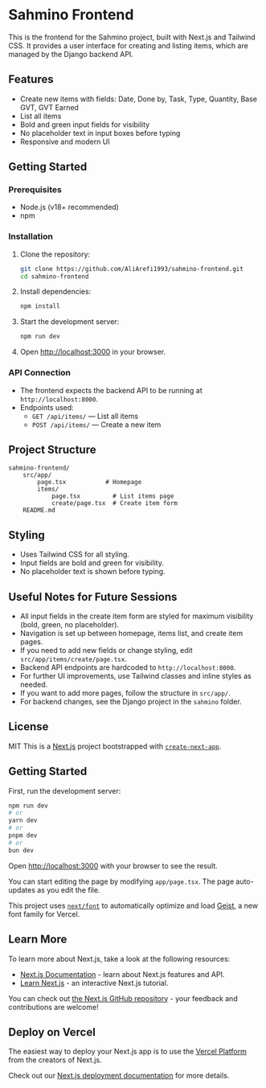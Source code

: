 # Sahmino Frontend

This is the frontend for the Sahmino project, built with Next.js and Tailwind CSS. It provides a user interface for creating and listing items, which are managed by the Django backend API.

## Features
- Create new items with fields: Date, Done by, Task, Type, Quantity, Base GVT, GVT Earned
- List all items
- Bold and green input fields for visibility
- No placeholder text in input boxes before typing
- Responsive and modern UI

## Getting Started

### Prerequisites
- Node.js (v18+ recommended)
- npm

### Installation
1. Clone the repository:
	 ```bash
	 git clone https://github.com/AliArefi1993/sahmino-frontend.git
	 cd sahmino-frontend
	 ```
2. Install dependencies:
	 ```bash
	 npm install
	 ```
3. Start the development server:
	 ```bash
	 npm run dev
	 ```
4. Open [http://localhost:3000](http://localhost:3000) in your browser.

### API Connection
- The frontend expects the backend API to be running at `http://localhost:8000`.
- Endpoints used:
	- `GET /api/items/` — List all items
	- `POST /api/items/` — Create a new item

## Project Structure
```
sahmino-frontend/
	src/app/
		page.tsx           # Homepage
		items/
			page.tsx         # List items page
			create/page.tsx  # Create item form
	README.md
```

## Styling
- Uses Tailwind CSS for all styling.
- Input fields are bold and green for visibility.
- No placeholder text is shown before typing.

## Useful Notes for Future Sessions
- All input fields in the create item form are styled for maximum visibility (bold, green, no placeholder).
- Navigation is set up between homepage, items list, and create item pages.
- If you need to add new fields or change styling, edit `src/app/items/create/page.tsx`.
- Backend API endpoints are hardcoded to `http://localhost:8000`.
- For further UI improvements, use Tailwind classes and inline styles as needed.
- If you want to add more pages, follow the structure in `src/app/`.
- For backend changes, see the Django project in the `sahmino` folder.

## License
MIT
This is a [Next.js](https://nextjs.org) project bootstrapped with [`create-next-app`](https://nextjs.org/docs/app/api-reference/cli/create-next-app).

## Getting Started

First, run the development server:

```bash
npm run dev
# or
yarn dev
# or
pnpm dev
# or
bun dev
```

Open [http://localhost:3000](http://localhost:3000) with your browser to see the result.

You can start editing the page by modifying `app/page.tsx`. The page auto-updates as you edit the file.

This project uses [`next/font`](https://nextjs.org/docs/app/building-your-application/optimizing/fonts) to automatically optimize and load [Geist](https://vercel.com/font), a new font family for Vercel.

## Learn More

To learn more about Next.js, take a look at the following resources:

- [Next.js Documentation](https://nextjs.org/docs) - learn about Next.js features and API.
- [Learn Next.js](https://nextjs.org/learn) - an interactive Next.js tutorial.

You can check out [the Next.js GitHub repository](https://github.com/vercel/next.js) - your feedback and contributions are welcome!

## Deploy on Vercel

The easiest way to deploy your Next.js app is to use the [Vercel Platform](https://vercel.com/new?utm_medium=default-template&filter=next.js&utm_source=create-next-app&utm_campaign=create-next-app-readme) from the creators of Next.js.

Check out our [Next.js deployment documentation](https://nextjs.org/docs/app/building-your-application/deploying) for more details.

